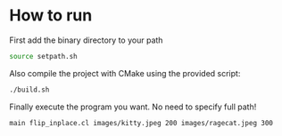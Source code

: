 # How to run

First add the binary directory to your path

```bash
source setpath.sh
```

Also compile the project with CMake using the provided script:

```bash
./build.sh
```

Finally execute the program you want. No need to specify full path!

```bash
main flip_inplace.cl images/kitty.jpeg 200 images/ragecat.jpeg 300
```